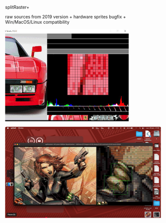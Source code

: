 
splitRaster+

raw sources from 2019 version + hardware sprites bugfix + Win/MacOS/Linux compatibility

![preview](https://github.com/EdouardBERGE/splitRasterPlus/blob/main/split.jpg)

[![IMAGE demonstration sur MacOS](https://github.com/EdouardBERGE/splitRasterPlus/blob/main/macOS.png)](https://www.youtube.com/watch?v=NX9KVfwzKjQ)
